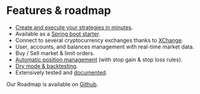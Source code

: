 # Features & roadmap

* [Create and execute your strategies in minutes](../learn/quickstart.md).
* Available as a [Spring boot starter](https://mvnrepository.com/artifact/tech.cassandre.trading.bot/cassandre-trading-bot-spring-boot-starter).
* Connect to several cryptocurrency exchanges thanks to [XChange](https://github.com/knowm/XChange).
* User, accounts, and balances management with real-time market data.
* Buy / Sell market & limit orders.
* [Automatic position management](../learn/position-management.md) (with stop gain & stop loss rules).
* [Dry mode & backtesting](../learn/dry-mode-and-backtesting.md).
* Extensively tested and [documented](../learn/quickstart.md).

Our Roadmap is available on [Github](https://github.com/cassandre-tech/cassandre-trading-bot/milestones?direction=asc&sort=due_date&state=open).